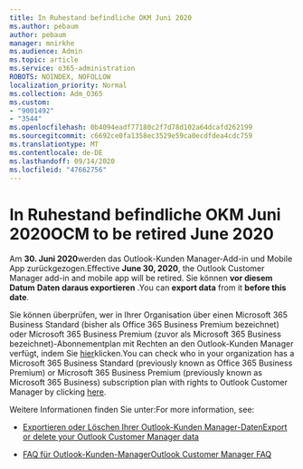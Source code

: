 ```yaml
---
title: In Ruhestand befindliche OKM Juni 2020
ms.author: pebaum
author: pebaum
manager: mnirkhe
ms.audience: Admin
ms.topic: article
ms.service: o365-administration
ROBOTS: NOINDEX, NOFOLLOW
localization_priority: Normal
ms.collection: Adm_O365
ms.custom:
- "9001492"
- "3544"
ms.openlocfilehash: 0b4094eadf77180c2f7d78d102a64dcafd262199
ms.sourcegitcommit: c6692ce0fa1358ec3529e59ca0ecdfdea4cdc759
ms.translationtype: MT
ms.contentlocale: de-DE
ms.lasthandoff: 09/14/2020
ms.locfileid: "47662756"
---
```

# <a name="ocm-to-be-retired-june-2020"></a><span data-ttu-id="4c7e9-102">In Ruhestand befindliche OKM Juni 2020</span><span class="sxs-lookup"><span data-stu-id="4c7e9-102">OCM to be retired June 2020</span></span>


<span data-ttu-id="4c7e9-103">Am **30. Juni 2020**werden das Outlook-Kunden Manager-Add-in und Mobile App zurückgezogen.</span><span class="sxs-lookup"><span data-stu-id="4c7e9-103">Effective **June 30, 2020**, the Outlook Customer Manager add-in and mobile app will be retired.</span></span> <span data-ttu-id="4c7e9-104">Sie können **vor diesem Datum** **Daten daraus exportieren** .</span><span class="sxs-lookup"><span data-stu-id="4c7e9-104">You can  **export data**  from it  **before this date**.</span></span>  

<span data-ttu-id="4c7e9-105">Sie können überprüfen, wer in Ihrer Organisation über einen Microsoft 365 Business Standard (bisher als Office 365 Business Premium bezeichnet) oder Microsoft 365 Business Premium (zuvor als Microsoft 365 Business bezeichnet)-Abonnementplan mit Rechten an den Outlook-Kunden Manager verfügt, indem Sie [hier](https://admin.microsoft.com/AdminPortal/Home?ref=/users)klicken.</span><span class="sxs-lookup"><span data-stu-id="4c7e9-105">You can check who in your organization has a Microsoft 365 Business Standard (previously known as Office 365 Business Premium) or Microsoft 365 Business Premium (previously known as Microsoft 365 Business) subscription plan with rights to Outlook Customer Manager by clicking [here](https://admin.microsoft.com/AdminPortal/Home?ref=/users).</span></span>

<span data-ttu-id="4c7e9-106">Weitere Informationen finden Sie unter:</span><span class="sxs-lookup"><span data-stu-id="4c7e9-106">For more information, see:</span></span>

- [<span data-ttu-id="4c7e9-107">Exportieren oder Löschen Ihrer Outlook-Kunden Manager-Daten</span><span class="sxs-lookup"><span data-stu-id="4c7e9-107">Export or delete your Outlook Customer Manager data</span></span>](https://support.office.com/article/1a421cb4-e8de-4b44-bfb8-710b92820439)

- [<span data-ttu-id="4c7e9-108">FAQ für Outlook-Kunden-Manager</span><span class="sxs-lookup"><span data-stu-id="4c7e9-108">Outlook Customer Manager FAQ</span></span>](https://support.office.com/article/88e127ca-43a1-4c9d-8d52-6ad3a80f9c32)
